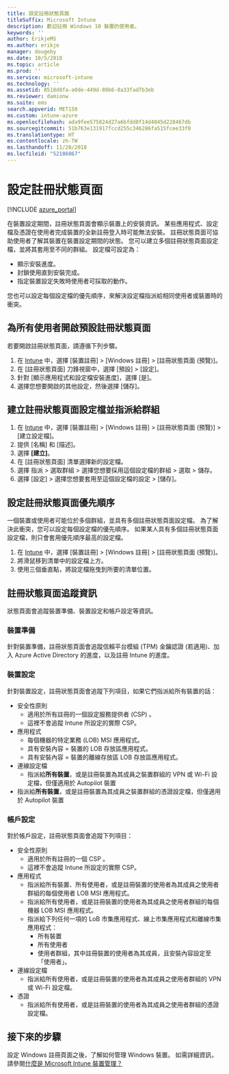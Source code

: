 ```yaml
---
title: 設定註冊狀態頁面
titleSuffix: Microsoft Intune
description: 歡迎註冊 Windows 10 裝置的使用者。
keywords: ''
author: ErikjeMS
ms.author: erikje
manager: dougeby
ms.date: 10/5/2018
ms.topic: article
ms.prod: ''
ms.service: microsoft-intune
ms.technology: ''
ms.assetid: 8518d8fa-a0de-449d-89b6-8a33fad7b3eb
ms.reviewer: damionw
ms.suite: ems
search.appverid: MET150
ms.custom: intune-azure
ms.openlocfilehash: ada9fee575824d27a6bfdd8f14d4845d228467db
ms.sourcegitcommit: 51b763e131917fccd255c346286fa515fcee33f0
ms.translationtype: HT
ms.contentlocale: zh-TW
ms.lasthandoff: 11/20/2018
ms.locfileid: "52186067"
---
```

# <a name="set-up-an-enrollment-status-page"></a>設定註冊狀態頁面
 
[!INCLUDE [azure_portal](./includes/azure_portal.md)]
 
在裝置設定期間，註冊狀態頁面會顯示裝置上的安裝資訊。 某些應用程式、設定檔及憑證在使用者完成裝置的全新註冊登入時可能無法安裝。 註冊狀態頁面可協助使用者了解其裝置在裝置設定期間的狀態。 您可以建立多個註冊狀態頁面設定檔，並將其套用至不同的群組。 設定檔可設定為：
- 顯示安裝進度。
- 封鎖使用直到安裝完成。
- 指定裝置設定失敗時使用者可採取的動作。

您也可以設定每個設定檔的優先順序，來解決設定檔指派給相同使用者或裝置時的衝突。

 
## <a name="turn-on-default-enrollment-status-page-for-all-users"></a>為所有使用者開啟預設註冊狀態頁面

若要開啟註冊狀態頁面，請遵循下列步驟。
 
1. 在 [Intune](https://aka.ms/intuneportal) 中，選擇 [裝置註冊] > [Windows 註冊] > [註冊狀態頁面 (預覽)]。
2. 在 [註冊狀態頁面] 刀鋒視窗中，選擇 [預設] > [設定]。
3. 針對 [顯示應用程式和設定檔安裝進度]，選擇 [是]。
4. 選擇您想要開啟的其他設定，然後選擇 [儲存]。

## <a name="create-enrollment-status-page-profile-and-assign-to-a-group"></a>建立註冊狀態頁面設定檔並指派給群組

1. 在 [Intune](https://aka.ms/intuneportal) 中，選擇 [裝置註冊] > [Windows 註冊] > [註冊狀態頁面 (預覽)] > [建立設定檔]。
2. 提供 [名稱] 和 [描述]。
3. 選擇 **[建立]**。
4. 在 [註冊狀態頁面] 清單選擇新的設定檔。
5. 選擇 指派 > 選取群組 > 選擇您想要採用這個設定檔的群組 > 選取 >  儲存。
6. 選擇 [設定] > 選擇您想要套用至這個設定檔的設定 > [儲存]。

## <a name="set-the-enrollment-status-page-priority"></a>設定註冊狀態頁面優先順序

一個裝置或使用者可能位於多個群組，並具有多個註冊狀態頁面設定檔。 為了解決此衝突，您可以設定每個設定檔的優先順序。 如果某人具有多個註冊狀態頁面設定檔，則只會套用優先順序最高的設定檔。

1. 在 [Intune](https://aka.ms/intuneportal) 中，選擇 [裝置註冊] > [Windows 註冊] > [註冊狀態頁面 (預覽)]。
2. 將滑鼠移到清單中的設定檔上方。
3. 使用三個垂直點，將設定檔拖曳到所要的清單位置。


## <a name="enrollment-status-page-tracking-information"></a>註冊狀態頁面追蹤資訊

狀態頁面會追蹤裝置準備、裝置設定和帳戶設定等資訊。

### <a name="device-preparation"></a>裝置準備

針對裝置準備，註冊狀態頁面會追蹤信賴平台模組 (TPM) 金鑰認證 (若適用)、加入 Azure Active Directory 的進度，以及註冊 Intune 的進度。

### <a name="device-setup"></a>裝置設定

針對裝置設定，註冊狀態頁面會追蹤下列項目，如果它們指派給所有裝置的話：
- 安全性原則
    - 適用於所有註冊的一個設定服務提供者 (CSP) 。
    - 這裡不會追蹤 Intune 所設定的實際 CSP。
- 應用程式
    - 每個機器的特定業務 (LOB) MSI 應用程式。
    - 具有安裝內容 = 裝置的 LOB 存放區應用程式。
    - 具有安裝內容 = 裝置的離線存放區 LOB 存放區應用程式。
- 連線設定檔
    - 指派給**所有裝置**，或是註冊裝置為其成員之裝置群組的 VPN 或 Wi-Fi 設定檔，但僅適用於 Autopilot 裝置
- 指派給**所有裝置**，或是註冊裝置為其成員之裝置群組的憑證設定檔，但僅適用於 Autopilot 裝置

### <a name="account-setup"></a>帳戶設定
對於帳戶設定，註冊狀態頁面會追蹤下列項目：
- 安全性原則
    - 適用於所有註冊的一個 CSP 。
    - 這裡不會追蹤 Intune 所設定的實際 CSP。
- 應用程式
    - 指派給所有裝置、所有使用者，或是註冊裝置的使用者為其成員之使用者群組的每個使用者 LOB MSI 應用程式。
    - 指派給所有使用者，或是註冊裝置的使用者為其成員之使用者群組的每個機器 LOB MSI 應用程式。
    - 指派給下列任何一項的 LoB 市集應用程式、線上市集應用程式和離線市集應用程式：
        - 所有裝置
        - 所有使用者
        - 使用者群組，其中註冊裝置的使用者為其成員，且安裝內容設定至「使用者」。
- 連線設定檔
    - 指派給所有使用者，或是註冊裝置的使用者為其成員之使用者群組的 VPN 或 Wi-Fi 設定檔。
- 憑證
    - 指派給所有使用者，或是註冊裝置的使用者為其成員之使用者群組的憑證設定檔。

## <a name="next-steps"></a>接下來的步驟
設定 Windows 註冊頁面之後，了解如何管理 Windows 裝置。 如需詳細資訊，請參閱[什麼是 Microsoft Intune 裝置管理？](https://docs.microsoft.com/intune/device-management)
